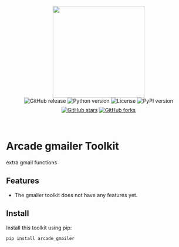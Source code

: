 <div style="display: flex; justify-content: center; align-items: center;">
  <img
    src="https://docs.arcade.dev/images/logo/arcade-logo.png"
    style="width: 250px;"
  >
</div>

<div style="display: flex; justify-content: center; align-items: center; margin-bottom: 8px;">
  <img src="https://img.shields.io/github/v/release/shubcodes/gmailer" alt="GitHub release" style="margin: 0 2px;">
  <img src="https://img.shields.io/badge/python-3.10+-blue.svg" alt="Python version" style="margin: 0 2px;">
  <img src="https://img.shields.io/badge/license-MIT-green.svg" alt="License" style="margin: 0 2px;">
  <img src="https://img.shields.io/pypi/v/arcade_gmailer" alt="PyPI version" style="margin: 0 2px;">
</div>
<div style="display: flex; justify-content: center; align-items: center;">
  <a href="https://github.com/shubcodes/gmailer" target="_blank">
    <img src="https://img.shields.io/github/stars/shubcodes/gmailer" alt="GitHub stars" style="margin: 0 2px;">
  </a>
  <a href="https://github.com/shubcodes/gmailer/fork" target="_blank">
    <img src="https://img.shields.io/github/forks/shubcodes/gmailer" alt="GitHub forks" style="margin: 0 2px;">
  </a>
</div>

<br>
<br>

# Arcade gmailer Toolkit

extra gmail functions

## Features

- The gmailer toolkit does not have any features yet.

## Install

Install this toolkit using pip:

```bash
pip install arcade_gmailer
```